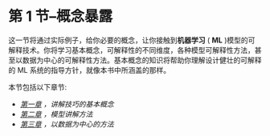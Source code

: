 

# 第 1 节–概念暴露

这一节将通过实际例子，给你必要的概念，让你接触到**机器学习** ( **ML** )模型的可解释技术。你将学习基本概念，可解释性的不同维度，各种模型可解释性方法，甚至以数据为中心的可解释性方法。基本概念的知识将帮助你理解设计健壮的可解释的 ML 系统的指导方针，就像本书中所涵盖的那样。

本节包括以下章节:

*   [*第一章*](B18216_01_ePub.xhtml#_idTextAnchor014) *，讲解技巧的基本概念*
*   [*第二章*](B18216_02_ePub.xhtml#_idTextAnchor033) *，模型讲解方法*
*   [*第三章*](B18216_03_ePub.xhtml#_idTextAnchor053) *，以数据为中心的方法*